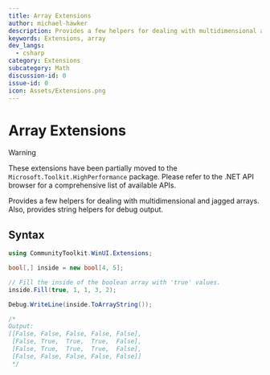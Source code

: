 ```yaml
---
title: Array Extensions
author: michael-hawker
description: Provides a few helpers for dealing with multidimensional and jagged arrays. Also, provides string helpers for debug output.
keywords: Extensions, array
dev_langs:
  - csharp
category: Extensions
subcategory: Math
discussion-id: 0
issue-id: 0
icon: Assets/Extensions.png
---
```


# Array Extensions

> [!WARNING]
> These extensions have been partially moved to the `Microsoft.Toolkit.HighPerformance` package. Please refer to the .NET API browser for a comprehensive list of available APIs.

Provides a few helpers for dealing with multidimensional and jagged arrays. Also, provides string helpers for debug output.

## Syntax

```csharp
using CommunityToolkit.WinUI.Extensions;

bool[,] inside = new bool[4, 5];

// Fill the inside of the boolean array with 'true' values.
inside.Fill(true, 1, 1, 3, 2);

Debug.WriteLine(inside.ToArrayString());

/*
Output:
[[False, False, False, False, False],
 [False, True,  True,  True,  False],
 [False, True,  True,  True,  False],
 [False, False, False, False, False]]
 */
```

